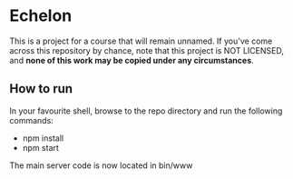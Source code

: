 # Echelon
This is a project for a course that will remain unnamed. If you've come across this repository by chance, note that this project is NOT LICENSED, and **none of this work may be copied under any circumstances**.

## How to run
In your favourite shell, browse to the repo directory and run the following commands:
* npm install
* npm start

The main server code is now located in bin/www
